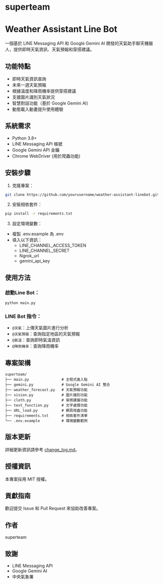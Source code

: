 # superteam
# Weather Assistant Line Bot

一個基於 LINE Messaging API 和 Google Gemini AI 開發的天氣助手聊天機器人，提供即時天氣資訊、天氣預報和穿搭建議。

## 功能特點

- 即時天氣資訊查詢
- 未來一週天氣預報
- 根據溫度和降雨機率提供穿搭建議
- 支援圖片識別天氣狀況
- 智慧對話功能（基於 Google Gemini AI）
- 動態載入動畫提升使用體驗

## 系統需求

- Python 3.8+
- LINE Messaging API 帳號
- Google Gemini API 金鑰
- Chrome WebDriver (用於爬蟲功能)

## 安裝步驟

1. 克隆專案：
```bash
git clone https://github.com/yourusername/weather-assistant-linebot.git
```

2. 安裝相依套件：
```bash
pip install -r requirements.txt
```

3. 設定環境變數：
- 複製 .env.example 為 .env
- 填入以下資訊：
    - LINE_CHANNEL_ACCESS_TOKEN
    - LINE_CHANNEL_SECRET
    - Ngrok_url
    - gemini_api_key


## 使用方法

### 啟動Line Bot：
```bash
python main.py
```
### LINE Bot 指令：
- `@天氣`：上傳天氣圖片進行分析
- `@天氣預報`：查詢指定地區的天氣預報
- `@氣溫`：查詢即時氣溫資訊
- `@降雨機率`：查詢降雨機率

## 專案架構
```
superteam/
├── main.py               # 主程式進入點
├── gemini.py             # Google Gemini AI 整合
├── weather_forecast.py   # 天氣預報功能
├── vision.py             # 圖片識別功能
├── cloth.py              # 穿搭建議功能
├── text_function.py      # 文字處理功能
├── URL_load.py           # 網頁爬蟲功能
├── requirements.txt      # 相依套件清單
└── .env.example          # 環境變數範例
```
## 版本更新
詳細更新資訊請參考 [change_log.md](change_log.md)。

## 授權資訊
本專案採用 MIT 授權。

## 貢獻指南
歡迎提交 Issue 和 Pull Request 來協助改善專案。

## 作者
superteam

## 致謝
- LINE Messaging API
- Google Gemini AI
- 中央氣象署


